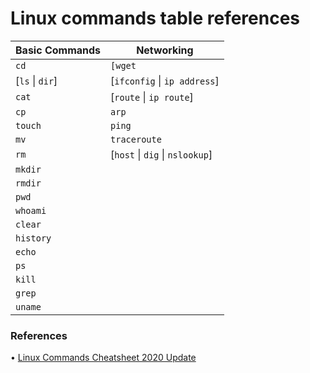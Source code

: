 # Linux commands table references

|Basic Commands|Networking|
|--------------|----------|
|`cd`|`[wget` | `curl`]|
|[`ls` \| `dir`]|[`ifconfig` \| `ip address`]|
|`cat`|[`route` \| `ip route`]|
|`cp`|`arp`|
|`touch`|`ping`|
|`mv`|`traceroute`|
|`rm`|[`host` \| `dig` \| `nslookup`]|
|`mkdir`||
|`rmdir`||
|`pwd`||
|`whoami`||
|`clear`||
|`history`||
|`echo`||
|`ps`||
|`kill`||
|`grep`||
|`uname`||

### References

• [Linux Commands Cheatsheet 2020 Update](https://www.yeahhub.com/linux-commands-cheatsheet-2020-update/)